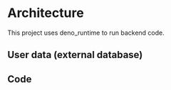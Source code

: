 # Architecture

This project uses deno_runtime to run backend code.

## User data (external database)

## Code
